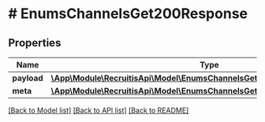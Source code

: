 # # EnumsChannelsGet200Response

## Properties

Name | Type | Description | Notes
------------ | ------------- | ------------- | -------------
**payload** | [**\App\Module\RecruitisApi\Model\EnumsChannelsGet200ResponsePayloadInner[]**](EnumsChannelsGet200ResponsePayloadInner.md) |  | [optional]
**meta** | [**\App\Module\RecruitisApi\Model\EnumsChannelsGet200ResponseMeta**](EnumsChannelsGet200ResponseMeta.md) |  | [optional]

[[Back to Model list]](../../README.md#models) [[Back to API list]](../../README.md#endpoints) [[Back to README]](../../README.md)
